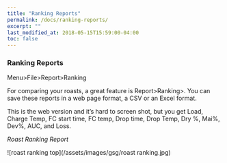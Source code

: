 ```yaml
---
title: "Ranking Reports"
permalink: /docs/ranking-reports/
excerpt: ""
last_modified_at: 2018-05-15T15:59:00-04:00
toc: false
---
```


### Ranking Reports

Menu>File>Report>Ranking

For comparing your roasts, a great feature is Report>Ranking>.
You can save these reports in a web page format, a CSV or an Excel format.

This is the web version and it’s hard to screen shot, but you get Load, Charge Temp, FC start time, FC temp, Drop time, Drop Temp, Dry %, Mai%, Dev%, AUC, and Loss.

*Roast Ranking Report*

![roast ranking top](/assets/images/gsg/roast ranking.jpg)
